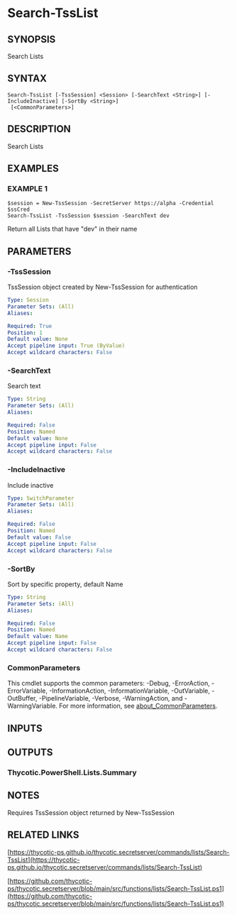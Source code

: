 # Search-TssList

## SYNOPSIS
Search Lists

## SYNTAX

```
Search-TssList [-TssSession] <Session> [-SearchText <String>] [-IncludeInactive] [-SortBy <String>]
 [<CommonParameters>]
```

## DESCRIPTION
Search Lists

## EXAMPLES

### EXAMPLE 1
```
$session = New-TssSession -SecretServer https://alpha -Credential $ssCred
Search-TssList -TssSession $session -SearchText dev
```

Return all Lists that have "dev" in their name

## PARAMETERS

### -TssSession
TssSession object created by New-TssSession for authentication

```yaml
Type: Session
Parameter Sets: (All)
Aliases:

Required: True
Position: 1
Default value: None
Accept pipeline input: True (ByValue)
Accept wildcard characters: False
```

### -SearchText
Search text

```yaml
Type: String
Parameter Sets: (All)
Aliases:

Required: False
Position: Named
Default value: None
Accept pipeline input: False
Accept wildcard characters: False
```

### -IncludeInactive
Include inactive

```yaml
Type: SwitchParameter
Parameter Sets: (All)
Aliases:

Required: False
Position: Named
Default value: False
Accept pipeline input: False
Accept wildcard characters: False
```

### -SortBy
Sort by specific property, default Name

```yaml
Type: String
Parameter Sets: (All)
Aliases:

Required: False
Position: Named
Default value: Name
Accept pipeline input: False
Accept wildcard characters: False
```

### CommonParameters
This cmdlet supports the common parameters: -Debug, -ErrorAction, -ErrorVariable, -InformationAction, -InformationVariable, -OutVariable, -OutBuffer, -PipelineVariable, -Verbose, -WarningAction, and -WarningVariable. For more information, see [about_CommonParameters](http://go.microsoft.com/fwlink/?LinkID=113216).

## INPUTS

## OUTPUTS

### Thycotic.PowerShell.Lists.Summary
## NOTES
Requires TssSession object returned by New-TssSession

## RELATED LINKS

[https://thycotic-ps.github.io/thycotic.secretserver/commands/lists/Search-TssList](https://thycotic-ps.github.io/thycotic.secretserver/commands/lists/Search-TssList)

[https://github.com/thycotic-ps/thycotic.secretserver/blob/main/src/functions/lists/Search-TssList.ps1](https://github.com/thycotic-ps/thycotic.secretserver/blob/main/src/functions/lists/Search-TssList.ps1)

